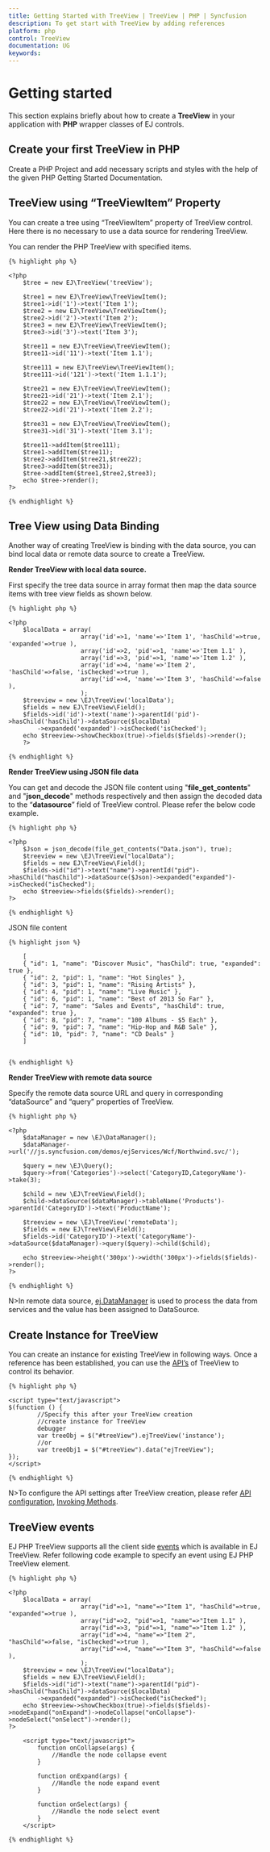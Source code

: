 ```yaml
---
title: Getting Started with TreeView | TreeView | PHP | Syncfusion
description: To get start with TreeView by adding references
platform: php
control: TreeView
documentation: UG
keywords: 
---
```

# Getting started

This section explains briefly about how to create a **TreeView** in your application with **PHP** wrapper classes of EJ controls.	

## Create your first TreeView in PHP

Create a PHP Project and add necessary scripts and styles with the help of the given PHP Getting Started Documentation.

## TreeView using “TreeViewItem” Property

You can create a tree using “TreeViewItem” property of TreeView control. Here there is no necessary to use a data source for rendering TreeView.

You can render the PHP TreeView with specified items.

    
    {% highlight php %}

    <?php
        $tree = new EJ\TreeView('treeView');

        $tree1 = new EJ\TreeView\TreeViewItem();
        $tree1->id('1')->text('Item 1');
        $tree2 = new EJ\TreeView\TreeViewItem();
        $tree2->id('2')->text('Item 2');
        $tree3 = new EJ\TreeView\TreeViewItem();
        $tree3->id('3')->text('Item 3');

        $tree11 = new EJ\TreeView\TreeViewItem();
        $tree11->id('11')->text('Item 1.1');    

        $tree111 = new EJ\TreeView\TreeViewItem();
        $tree111->id('121')->text('Item 1.1.1');    

        $tree21 = new EJ\TreeView\TreeViewItem();
        $tree21->id('21')->text('Item 2.1');
        $tree22 = new EJ\TreeView\TreeViewItem();
        $tree22->id('21')->text('Item 2.2');

        $tree31 = new EJ\TreeView\TreeViewItem();
        $tree31->id('31')->text('Item 3.1');   

        $tree11->addItem($tree111);    
        $tree1->addItem($tree11);
        $tree2->addItem($tree21,$tree22);    
        $tree3->addItem($tree31);
        $tree->addItem($tree1,$tree2,$tree3);
        echo $tree->render();
    ?>

    {% endhighlight %}
    

## Tree View using Data Binding

Another way of creating TreeView is binding with the data source, you can bind local data or remote data source to create a TreeView.

**Render TreeView with local data source.**

First specify the tree data source in array format then map the data source items with tree view fields as shown below.


    {% highlight php %}

    <?php
        $localData = array(
                        array('id'=>1, 'name'=>'Item 1', 'hasChild'=>true, 'expanded'=>true ),
                        array('id'=>2, 'pid'=>1, 'name'=>'Item 1.1' ),
                        array('id'=>3, 'pid'=>1, 'name'=>'Item 1.2' ),                    
                        array('id'=>4, 'name'=>'Item 2', 'hasChild'=>false, 'isChecked'=>true ),
                        array('id'=>4, 'name'=>'Item 3', 'hasChild'=>false ),                    
                        );
        $treeview = new \EJ\TreeView('localData');
        $fields = new EJ\TreeView\Field();
        $fields->id('id')->text('name')->parentId('pid')->hasChild('hasChild')->dataSource($localData)
            ->expanded('expanded')->isChecked('isChecked');
        echo $treeview->showCheckbox(true)->fields($fields)->render();
        ?>

    {% endhighlight %}



**Render TreeView using JSON file data**

You can get and decode the JSON file content using "**file_get_contents**" and "**json_decode**" methods respectively and then assign the decoded data to the “**datasource**” field of TreeView control. Please refer the below code example.

    {% highlight php %}

    <?php
        $Json = json_decode(file_get_contents("Data.json"), true);
        $treeview = new \EJ\TreeView("localData");
        $fields = new EJ\TreeView\Field();
        $fields->id("id")->text("name")->parentId("pid")->hasChild("hasChild")->dataSource($Json)->expanded("expanded")->isChecked("isChecked");
        echo $treeview->fields($fields)->render();
    ?>

    {% endhighlight %}

JSON file content
 
    {% highlight json %}
        
        [
        { "id": 1, "name": "Discover Music", "hasChild": true, "expanded": true },
        { "id": 2, "pid": 1, "name": "Hot Singles" },
        { "id": 3, "pid": 1, "name": "Rising Artists" },
        { "id": 4, "pid": 1, "name": "Live Music" },
        { "id": 6, "pid": 1, "name": "Best of 2013 So Far" },
        { "id": 7, "name": "Sales and Events", "hasChild": true, "expanded": true },
        { "id": 8, "pid": 7, "name": "100 Albums - $5 Each" },
        { "id": 9, "pid": 7, "name": "Hip-Hop and R&B Sale" },
        { "id": 10, "pid": 7, "name": "CD Deals" }
        ]


    {% endhighlight %}

**Render TreeView with remote data source**

Specify the remote data source URL and query in corresponding “dataSource” and “query” properties of TreeView.


    {% highlight php %}

    <?php
        $dataManager = new \EJ\DataManager();
        $dataManager->url('//js.syncfusion.com/demos/ejServices/Wcf/Northwind.svc/');

        $query = new \EJ\Query();
        $query->from('Categories')->select('CategoryID,CategoryName')->take(3);

        $child = new \EJ\TreeView\Field();
        $child->dataSource($dataManager)->tableName('Products')->parentId('CategoryID')->text('ProductName');

        $treeview = new \EJ\TreeView('remoteData');
        $fields = new EJ\TreeView\Field();
        $fields->id('CategoryID')->text('CategoryName')->dataSource($dataManager)->query($query)->child($child);

        echo $treeview->height('300px')->width('300px')->fields($fields)->render();
    ?>

    {% endhighlight %}


N>In remote data source, [ej.DataManager](http://helpjs.syncfusion.com/js/api/ejdatamanager#) is used to process the data from services and the value has been assigned to DataSource.

## Create Instance for TreeView

You can create an instance for existing TreeView in following ways. Once a reference has been established, you can use the [API’s](http://help.syncfusion.com/js/api/ejtreeview#) of TreeView to control its behavior.


    {% highlight php %}

    <script type="text/javascript">
    $(function () {
            //Specify this after your TreeView creation
            //create instance for TreeView
            debugger
            var treeObj = $("#treeView").ejTreeView('instance');
            //or
            var treeObj1 = $("#treeView").data("ejTreeView");
    });
    </script>

    {% endhighlight %}

N>To configure the API settings after TreeView creation, please refer [API configuration](http://help.syncfusion.com/js/api-configuration#), [Invoking Methods](http://help.syncfusion.com/js/invoking-methods#).

## TreeView events

EJ PHP TreeView supports all the client side [events](http://help.syncfusion.com/js/api/ejtreeview#events) which is available in EJ TreeView. Refer following code example to specify an event using EJ PHP TreeView element.


    {% highlight php %}

    <?php
        $localData = array(
                        array("id"=>1, "name"=>"Item 1", "hasChild"=>true, "expanded"=>true ),
                        array("id"=>2, "pid"=>1, "name"=>"Item 1.1" ),
                        array("id"=>3, "pid"=>1, "name"=>"Item 1.2" ),                    
                        array("id"=>4, "name"=>"Item 2", "hasChild"=>false, "isChecked"=>true ),
                        array("id"=>4, "name"=>"Item 3", "hasChild"=>false ),                    
                        );
        $treeview = new \EJ\TreeView("localData");
        $fields = new EJ\TreeView\Field();
        $fields->id("id")->text("name")->parentId("pid")->hasChild("hasChild")->dataSource($localData)
            ->expanded("expanded")->isChecked("isChecked");
        echo $treeview->showCheckbox(true)->fields($fields)->nodeExpand("onExpand")->nodeCollapse("onCollapse")->nodeSelect("onSelect")->render();
    ?>

        <script type="text/javascript">
            function onCollapse(args) {
                //Handle the node collapse event
            }
        
            function onExpand(args) {
                //Handle the node expand event
            }
        
            function onSelect(args) {
                //Handle the node select event
            }
        </script>

    {% endhighlight %}

